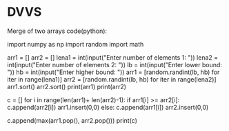 # DVVS
Merge of two arrays code(python):

import numpy as np
import random 
import math

arr1 = []
arr2 = []
lena1 = int(input("Enter number of elements 1: "))
lena2 = int(input("Enter number of elements 2: "))
lb = int(input("Enter lower bound: "))
hb = int(input("Enter higher bound: "))
arr1 = [random.randint(lb, hb) for iter in range(lena1)]
arr2 = [random.randint(lb, hb) for iter in range(lena2)]
arr1.sort()
arr2.sort()
print(arr1)
print(arr2)

c = []
for i in range(len(arr1)+ len(arr2)-1):
    if arr1[i] >= arr2[i]:
        c.append(arr2[i])
        arr1.insert(0,0)
    else:
        c.append(arr1[i])
        arr2.insert(0,0)


c.append(max(arr1.pop(), arr2.pop()))
print(c)
